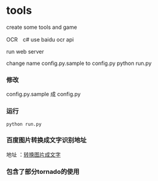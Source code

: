 # tools
create some tools and game

OCR　c# use baidu ocr api

run web server

change name config.py.sample to config.py
python run.py


### 修改 

config.py.sample 成 config.py

### 运行 

    python run.py

### 百度图片转换成文字识别地址

 地址 ：[转换图片成文字](http://tools.22too.com:8888/upload)

### 包含了部分tornado的使用
